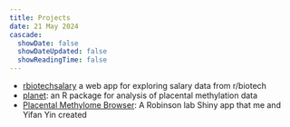 ```yaml
---
title: Projects
date: 21 May 2024
cascade:
  showDate: false
  showDateUpdated: false
  showReadingTime: false
---
```


- [rbiotechsalary](https://www.victoryuan.com/rbiotechsalary/) a web app for exploring salary data from r/biotech
- [planet](/planet): an R package for analysis of placental methylation data
- [Placental Methylome Browser](https://robinsonlab.shinyapps.io/Placental_Methylome_Browser/): A Robinson lab Shiny app that me and Yifan Yin created